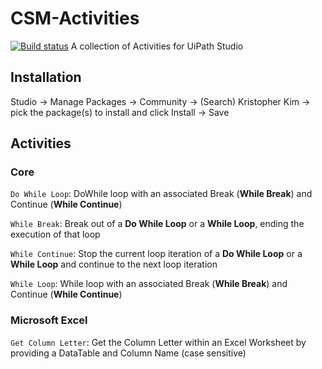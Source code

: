 # CSM-Activities
[![Build status](https://ci.appveyor.com/api/projects/status/pvwmaie8e6si2xmx/branch/master?svg=true)](https://ci.appveyor.com/project/k2zinger/csm-activities/branch/master)
A collection of Activities for UiPath Studio


## Installation
Studio -> Manage Packages -> Community -> (Search) Kristopher Kim -> pick the package(s) to install and click Install -> Save

## Activities
### Core
`Do While Loop`: DoWhile loop with an associated Break (**While Break**) and Continue (**While Continue**)

`While Break`: Break out of a **Do While Loop** or a **While Loop**, ending the execution of that loop

`While Continue`: Stop the current loop iteration of a **Do While Loop** or a **While Loop** and continue to the next loop iteration

`While Loop`: While loop with an associated Break (**While Break**) and Continue (**While Continue**)
### Microsoft Excel
`Get Column Letter`: Get the Column Letter within an Excel Worksheet by providing a DataTable and Column Name (case sensitive)



